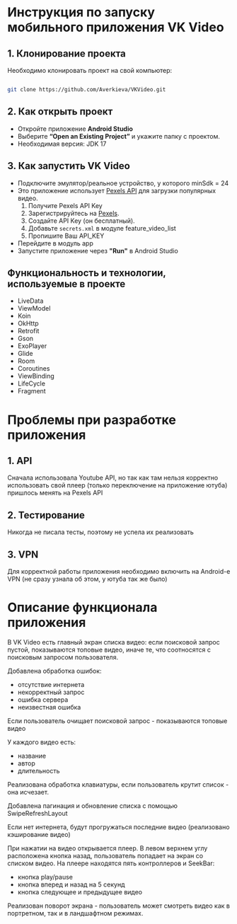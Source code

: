 # Инструкция по запуску мобильного приложения VK Video

## 1. Клонирование проекта 
Необходимо клонировать проект на свой компьютер:
```sh

git clone https://github.com/Averkieva/VKVideo.git
```
## 2. Как открыть проект
- Откройте приложение **Android Studio** 
- Выберите **“Open an Existing Project”** и укажите папку с проектом.
- Необходимая версия: JDK 17
## 3. Как запустить VK Video 
- Подключите эмулятор/реальное устройство, у которого minSdk = 24
- Это приложение использует [Pexels API](https://www.pexels.com/api/) для загрузки популярных видео.
  1. Получите Pexels API Key
  2. Зарегистрируйтесь на [Pexels](https://www.pexels.com/api/).
  3. Создайте API Key (он бесплатный).
  4. Добавьте `secrets.xml` в модуле feature_video_list
  5. Пропишите  <string name="youtube_api_key" translatable="false">Ваш API_KEY</string>
- Перейдите в модуль app
- Запустите приложение через **"Run"** в Android Studio 

## Функциональность и технологии, используемые в проекте
- LiveData
- ViewModel
- Koin
- OkHttp
- Retrofit
- Gson
- ExoPlayer
- Glide
- Room
- Coroutines
- ViewBinding
- LifeCycle
- Fragment

# Проблемы при разработке приложения

## 1. API
Сначала использовала Youtube API, но так как там нельзя корректно использовать свой плеер (только переключение на приложение ютуба) пришлось менять на Pexels API

## 2. Тестирование
Никогда не писала тесты, поэтому не успела их реализовать

## 3. VPN
Для корректной работы приложения необходимо включить на Android-е VPN (не сразу узнала об этом, у ютуба так же было)

# Описание функционала приложения

В VK Video есть главный экран списка видео: если поисковой запрос пустой, показываются топовые видео, иначе те, что соотносятся с поисковым запросом пользователя. 

Добавлена обработка ошибок:
- отсутствие интернета
- некорректный запрос
- ошибка сервера
- неизвестная ошибка
  
Если пользователь очищает поисковой запрос - показываются топовые видео

У каждого видео есть:
- название
- автор
- длительность
  
Реализована обработка клавиатуры, если пользователь крутит список - она исчезает.

Добавлена пагинация и обновление списка с помощью SwipeRefreshLayout

Если нет интернета, будут прогружаться последние видео (реализовано кэширование видео)

При нажатии на видео открывается плеер. В левом верхнем углу расположена кнопка назад, пользователь попадает на экран со списком видео. На плеере находятся пять контроллеров и SeekBar:
- кнопка play/pause
- кнопка вперед и назад на 5 секунд
- кнопка следующее и предыдущее видео
  
Реализован поворот экрана - пользователь может смотреть видео как в портретном, так и в ландшафтном режимах.

